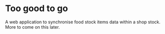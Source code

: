# Too good to go

A web application to synchronise food stock items data within a shop stock. More to come on this later.